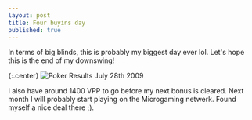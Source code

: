 ```yaml
---
layout: post
title: Four buyins day
published: true
---
```


In terms of big blinds, this is probably my biggest day ever lol. Let's hope this is the end of my downswing!

{:.center}
![Poker Results July 28th 2009](http://www.xaviert.be/uploads/2010/10/280709-300x167.png)

I also have around 1400 VPP to go before my next bonus is cleared. Next month I will probably start playing on the Microgaming netwerk. Found myself a nice deal there ;).